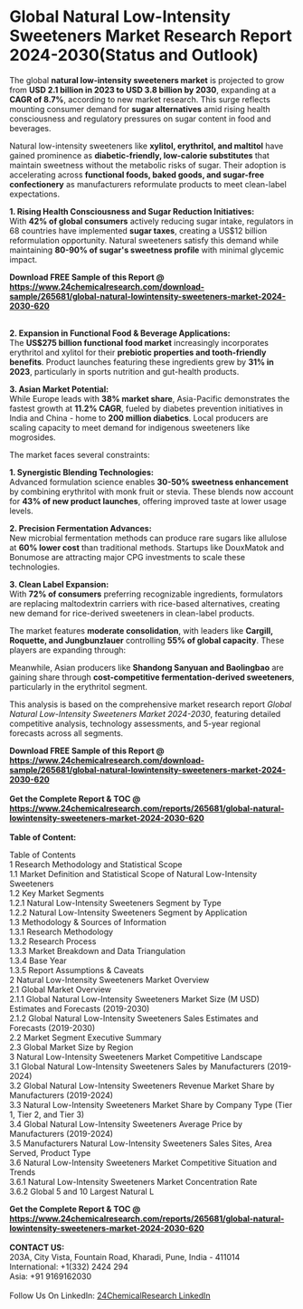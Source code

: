 <h1>Global Natural Low-Intensity Sweeteners Market Research Report 2024-2030(Status and Outlook)</h1><p>The global <strong>natural low-intensity sweeteners market</strong> is projected to grow from <strong>USD 2.1 billion in 2023 to USD 3.8 billion by 2030</strong>, expanding at a <strong>CAGR of 8.7%</strong>, according to new market research. This surge reflects mounting consumer demand for <strong>sugar alternatives</strong> amid rising health consciousness and regulatory pressures on sugar content in food and beverages.</p><p>Natural low-intensity sweeteners like <strong>xylitol, erythritol, and maltitol</strong> have gained prominence as <strong>diabetic-friendly, low-calorie substitutes</strong> that maintain sweetness without the metabolic risks of sugar. Their adoption is accelerating across <strong>functional foods, baked goods, and sugar-free confectionery</strong> as manufacturers reformulate products to meet clean-label expectations.</p><p><strong>1. Rising Health Consciousness and Sugar Reduction Initiatives:</strong><br>
With <strong>42% of global consumers</strong> actively reducing sugar intake, regulators in 68 countries have implemented <strong>sugar taxes</strong>, creating a US$12 billion reformulation opportunity. Natural sweeteners satisfy this demand while maintaining <strong>80-90% of sugar's sweetness profile</strong> with minimal glycemic impact.</p><div><b>Download FREE Sample of this Report @ 
            <a href="https://www.24chemicalresearch.com/download-sample/265681/global-natural-lowintensity-sweeteners-market-2024-2030-620">
            https://www.24chemicalresearch.com/download-sample/265681/global-natural-lowintensity-sweeteners-market-2024-2030-620</a></b></div><br><p><strong>2. Expansion in Functional Food &amp; Beverage Applications:</strong><br>
The <strong>US$275 billion functional food market</strong> increasingly incorporates erythritol and xylitol for their <strong>prebiotic properties and tooth-friendly benefits</strong>. Product launches featuring these ingredients grew by <strong>31% in 2023</strong>, particularly in sports nutrition and gut-health products.</p><p><strong>3. Asian Market Potential:</strong><br>
While Europe leads with <strong>38% market share</strong>, Asia-Pacific demonstrates the fastest growth at <strong>11.2% CAGR</strong>, fueled by diabetes prevention initiatives in India and China - home to <strong>200 million diabetics</strong>. Local producers are scaling capacity to meet demand for indigenous sweeteners like mogrosides.</p><p>The market faces several constraints:</p><p><strong>1. Synergistic Blending Technologies:</strong><br>
Advanced formulation science enables <strong>30-50% sweetness enhancement</strong> by combining erythritol with monk fruit or stevia. These blends now account for <strong>43% of new product launches</strong>, offering improved taste at lower usage levels.</p><p><strong>2. Precision Fermentation Advances:</strong><br>
New microbial fermentation methods can produce rare sugars like allulose at <strong>60% lower cost</strong> than traditional methods. Startups like DouxMatok and Bonumose are attracting major CPG investments to scale these technologies.</p><p><strong>3. Clean Label Expansion:</strong><br>
With <strong>72% of consumers</strong> preferring recognizable ingredients, formulators are replacing maltodextrin carriers with rice-based alternatives, creating new demand for rice-derived sweeteners in clean-label products.</p><p>The market features <strong>moderate consolidation</strong>, with leaders like <strong>Cargill, Roquette, and Jungbunzlauer</strong> controlling <strong>55% of global capacity</strong>. These players are expanding through:</p><p>Meanwhile, Asian producers like <strong>Shandong Sanyuan and Baolingbao</strong> are gaining share through <strong>cost-competitive fermentation-derived sweeteners</strong>, particularly in the erythritol segment.</p><p>This analysis is based on the comprehensive market research report <em>Global Natural Low-Intensity Sweeteners Market 2024-2030</em>, featuring detailed competitive analysis, technology assessments, and 5-year regional forecasts across all segments.</p><div><b>Download FREE Sample of this Report @ 
            <a href="https://www.24chemicalresearch.com/download-sample/265681/global-natural-lowintensity-sweeteners-market-2024-2030-620">
            https://www.24chemicalresearch.com/download-sample/265681/global-natural-lowintensity-sweeteners-market-2024-2030-620</a></b></div><br><div><b>Get the Complete Report & TOC @ 
            <a href="https://www.24chemicalresearch.com/reports/265681/global-natural-lowintensity-sweeteners-market-2024-2030-620">
            https://www.24chemicalresearch.com/reports/265681/global-natural-lowintensity-sweeteners-market-2024-2030-620</a></b></div><br>
            <b>Table of Content:</b><p>Table of Contents<br />
1 Research Methodology and Statistical Scope<br />
1.1 Market Definition and Statistical Scope of Natural Low-Intensity Sweeteners<br />
1.2 Key Market Segments<br />
1.2.1 Natural Low-Intensity Sweeteners Segment by Type<br />
1.2.2 Natural Low-Intensity Sweeteners Segment by Application<br />
1.3 Methodology & Sources of Information<br />
1.3.1 Research Methodology<br />
1.3.2 Research Process<br />
1.3.3 Market Breakdown and Data Triangulation<br />
1.3.4 Base Year<br />
1.3.5 Report Assumptions & Caveats<br />
2 Natural Low-Intensity Sweeteners Market Overview<br />
2.1 Global Market Overview<br />
2.1.1 Global Natural Low-Intensity Sweeteners Market Size (M USD) Estimates and Forecasts (2019-2030)<br />
2.1.2 Global Natural Low-Intensity Sweeteners Sales Estimates and Forecasts (2019-2030)<br />
2.2 Market Segment Executive Summary<br />
2.3 Global Market Size by Region<br />
3 Natural Low-Intensity Sweeteners Market Competitive Landscape<br />
3.1 Global Natural Low-Intensity Sweeteners Sales by Manufacturers (2019-2024)<br />
3.2 Global Natural Low-Intensity Sweeteners Revenue Market Share by Manufacturers (2019-2024)<br />
3.3 Natural Low-Intensity Sweeteners Market Share by Company Type (Tier 1, Tier 2, and Tier 3)<br />
3.4 Global Natural Low-Intensity Sweeteners Average Price by Manufacturers (2019-2024)<br />
3.5 Manufacturers Natural Low-Intensity Sweeteners Sales Sites, Area Served, Product Type<br />
3.6 Natural Low-Intensity Sweeteners Market Competitive Situation and Trends<br />
3.6.1 Natural Low-Intensity Sweeteners Market Concentration Rate<br />
3.6.2 Global 5 and 10 Largest Natural L</p><div><b>Get the Complete Report & TOC @ 
            <a href="https://www.24chemicalresearch.com/reports/265681/global-natural-lowintensity-sweeteners-market-2024-2030-620">
            https://www.24chemicalresearch.com/reports/265681/global-natural-lowintensity-sweeteners-market-2024-2030-620</a></b></div><br><b>CONTACT US:</b><br>
            203A, City Vista, Fountain Road, Kharadi, Pune, India - 411014<br>
            International: +1(332) 2424 294<br>
            Asia: +91 9169162030 <br><br>
            Follow Us On LinkedIn: <a href="https://www.linkedin.com/company/24chemicalresearch/">24ChemicalResearch LinkedIn</a>